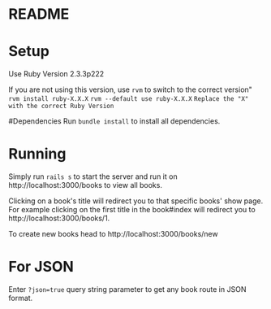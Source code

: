 # README

# Setup
Use Ruby Version 2.3.3p222

If you are not using this version, use `rvm` to switch to the correct version"
`rvm install ruby-X.X.X`
`rvm --default use ruby-X.X.X`
`Replace the "X" with the correct Ruby Version`

#Dependencies
Run `bundle install` to install all dependencies.

# Running
Simply run `rails s` to start the server and run it on http://localhost:3000/books
to view all books.

Clicking on a book's title will redirect you to that specific books' show page.
For example clicking on the first title in the book#index will redirect you to http://localhost:3000/books/1.

To create new books head to http://localhost:3000/books/new

# For JSON

Enter `?json=true` query string parameter to get any book route in JSON format.
